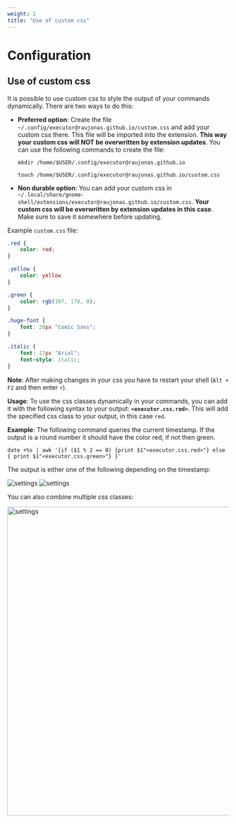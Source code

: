 ```yaml
---
weight: 2
title: "Use of custom css"
---
```


# **Configuration**

## **Use of custom css**

It is possible to use custom css to style the output of your commands dynamically. There are two ways to do this:
- **Preferred option**: Create the file `~/.config/executor@raujonas.github.io/custom.css` and add your custom css there. This file will be imported into the extension. **This way your custom css will NOT be overwritten by extension updates**. You can use the following commands to create the file:

    ```console
    mkdir /home/$USER/.config/executor@raujonas.github.io

    touch /home/$USER/.config/executor@raujonas.github.io/custom.css
    ```
- **Non durable option**: You can add your custom css in `~/.local/share/gnome-shell/extensions/executor@raujonas.github.io/custom.css`. **Your custom css will be overwritten by extension updates in this case**. Make sure to save it somewhere before updating.

Example `custom.css` file:

```css
.red {
    color: red;
}

.yellow {
    color: yellow
}

.green {
    color: rgb(107, 179, 0);
}

.huge-font {
    font: 20px "Comic Sans";
}

.italic {
    font: 17px "Arial";
    font-style: italic;
}
```

**Note**: After making changes in your css you have to restart your shell (`Alt + F2` and then enter `r`).

**Usage**: To use the css classes dynamically in your commands, you can add it with the following syntax to your output: **`<executor.css.red>`**. This will add the specified css class to your output, in this case `red`.

**Example**: The following command queries the current timestamp. If the output is a round number it should have the color red, if not then green.

```console
date +%s | awk '{if ($1 % 2 == 0) {print $1"<executor.css.red>"} else { print $1"<executor.css.green>"} }'
```

The output is either one of the following depending on the timestamp:

<img src="../../../docs/custom-css-red.png" alt="settings">

<img src="../../../docs/custom-css-green.png" alt="settings">

You can also combine multiple css classes:

<img src="../../../docs/custom-css-multiple.png" alt="settings" width="700">
